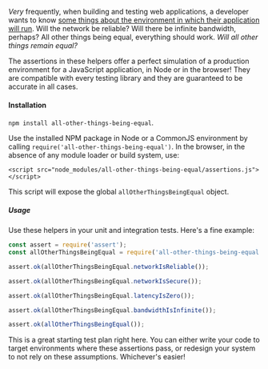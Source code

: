 *Very* frequently, when building and testing web applications, a developer wants to know [some things about the environment in which their application will run](https://en.wikipedia.org/wiki/Fallacies_of_distributed_computing). Will the network be reliable? Will there be infinite bandwidth, perhaps? All other things being equal, everything should work. *Will all other things remain equal?*

The assertions in these helpers offer a perfect simulation of a production environment for a JavaScript application, in Node or in the browser! They are compatible with every testing library and they are guaranteed to be accurate in all cases.


#### Installation

`npm install all-other-things-being-equal`.

Use the installed NPM package in Node or a CommonJS environment by calling `require('all-other-things-being-equal')`. In the browser, in the absence of any module loader or build system, use:

`<script src="node_modules/all-other-things-being-equal/assertions.js"></script>`

This script will expose the global `allOtherThingsBeingEqual` object.

##### Usage

Use these helpers in your unit and integration tests. Here's a fine example:

```js
const assert = require('assert');
const allOtherThingsBeingEqual = require('all-other-things-being-equal');

assert.ok(allOtherThingsBeingEqual.networkIsReliable());

assert.ok(allOtherThingsBeingEqual.networkIsSecure());

assert.ok(allOtherThingsBeingEqual.latencyIsZero());

assert.ok(allOtherThingsBeingEqual.bandwidthIsInfinite());

assert.ok(allOtherThingsBeingEqual());

```

This is a great starting test plan right here. You can either write your code to target environments where these assertions pass, or redesign your system to not rely on these assumptions. Whichever's easier!

